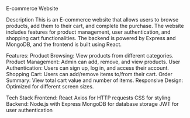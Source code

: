 E-commerce Website

Description
This is an E-commerce website that allows users to browse products, add them to their cart, and complete the purchase. The website includes features for product management, user authentication, and shopping cart functionalities. The backend is powered by Express and MongoDB, and the frontend is built using React.

Features:
  Product Browsing: View products from different categories.
  Product Management: Admin can add, remove, and view products.
  User Authentication: Users can sign up, log in, and access their account.
  Shopping Cart: Users can add/remove items to/from their cart.
  Order Summary: View total cart value and number of items.
  Responsive Design: Optimized for different screen sizes.

Tech Stack
    Frontend:
      React
      Axios for HTTP requests
      CSS for styling
    Backend:
      Node.js with Express
      MongoDB for database storage
      JWT for user authentication
